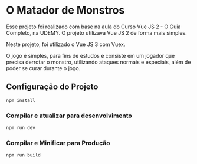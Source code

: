 # O Matador de Monstros

Esse projeto foi realizado com base na aula do Curso Vue JS 2 - O Guia Completo, na UDEMY. O projeto utilizava Vue JS 2 de forma mais simples.

Neste projeto, foi utilizado o Vue JS 3 com Vuex.

O jogo é simples, para fins de estudos e consiste em um jogador que precisa derrotar o monstro, utilizando ataques normais e especiais, além de poder se curar durante o jogo.

## Configuração do Projeto

```sh
npm install
```

### Compilar e atualizar para desenvolvimento

```sh
npm run dev
```

### Compilar e Minificar para Produção

```sh
npm run build
```